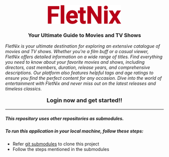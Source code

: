 <div align='center'>
    <img src="logo.png" height="60px">
</div>

<div align='center'>
    <h3>Your Ultimate Guide to Movies and TV Shows</h3>
</div>

_FletNix is your ultimate destination for exploring an extensive catalogue of movies and TV shows. Whether you're a film buff or a casual viewer, FletNix offers detailed information on a wide range of titles. Find everything you need to know about your favorite movies and shows, including directors, cast members, duration, release years, and comprehensive descriptions. Our platform also features helpful tags and age ratings to ensure you find the perfect content for any occasion. Dive into the world of entertainment with FletNix and never miss out on the latest releases and timeless classics._

<div align='center'>
    <p style="font-size: 18px;"><strong>Login now and get started!!</strong></p>
</div>

<hr>

##### This repository uses other repositories as submodules.

##### To run this application in your local machine, follow these steps:

- Refer <a href="https://git-scm.com/book/en/v2/Git-Tools-Submodules" target="_blank">git submodules</a> to clone this project
- Follow the steps mentioned in the submodules
